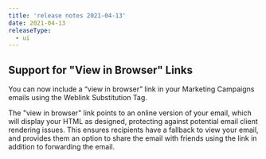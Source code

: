 ```yaml
---
title: 'release notes 2021-04-13'
date: 2021-04-13
releaseType:
  - ui
---
```


## Support for "View in Browser" Links

You can now include a “view in browser” link in your Marketing Campaigns emails using the Weblink Substitution Tag.

The "view in browser" link points to an online version of your email, which will display your HTML as designed, protecting against potential email client rendering issues. This ensures recipients have a fallback to view your email, and provides them an option to share the email with friends using the link in addition to forwarding the email.

